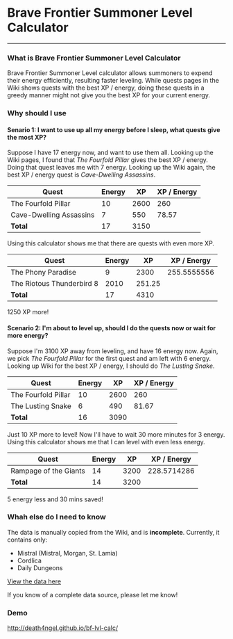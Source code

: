 # Brave Frontier Summoner Level Calculator
---

### What is Brave Frontier Summoner Level Calculator
Brave Frontier Summoner Level calculator allows summoners to expend their energy efficiently, resulting faster leveling. While quests pages in the Wiki shows quests with the best XP / energy, doing these quests in a greedy manner might not give you the best XP for your current energy.

### Why should I use


#### Senario 1: I want to use up all my energy before I sleep, what quests give the most XP?
Suppose I have 17 energy now, and want to use them all. Looking up the Wiki pages, I found that *The Fourfold Pillar* gives the best XP / energy. Doing that quest leaves me with 7 energy. Looking up the Wiki again, the best XP / energy quest is *Cave-Dwelling Assassins*.

Quest | Energy | XP | XP / Energy
--- | --- | --- | ---
The Fourfold Pillar | 10 | 2600 | 260
Cave-Dwelling Assassins | 7 | 550 | 78.57
**Total** | 17 | 3150

Using this calculator shows me that there are quests with even more XP.

Quest | Energy | XP | XP / Energy
--- | --- | --- | ---
The Phony Paradise | 9 | 2300 | 255.5555556
The Riotous Thunderbird 8 | 2010 | 251.25
**Total** | 17 | 4310

1250 XP more!

#### Scenario 2: I'm about to level up, should I do the quests now or wait for more energy?
Suppose I'm 3100 XP away from leveling, and have 16 energy now. Again, we pick *The Fourfold Pillar* for the first quest and am left with 6 energy. Looking up Wiki for the best XP / energy, I should do *The Lusting Snake*.

Quest | Energy | XP | XP / Energy
--- | --- | --- | ---
The Fourfold Pillar | 10 | 2600 | 260
The Lusting Snake | 6 | 490 | 81.67
**Total** | 16 | 3090

Just 10 XP more to level! Now I'll have to wait 30 more minutes for 3 energy.
Using this calculator shows me that I can level with even less energy.

Quest | Energy | XP | XP / Energy
--- | --- | --- | ---
Rampage of the Giants | 14 | 3200 | 228.5714286
**Total** | 14 | 3200

5 energy less and 30 mins saved!

### Whah else do I need to know
The data is manually copied from the Wiki, and is **incomplete**. Currently, it contains only:
* Mistral (Mistral, Morgan, St. Lamia)
* Cordlica
* Daily Dungeons

[View the data here](data.csv)

If you know of a complete data source, please let me know!

### Demo
http://death4ngel.github.io/bf-lvl-calc/
